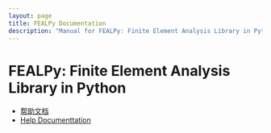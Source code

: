 ```yaml
---
layout: page
title: FEALPy Documentation
description: "Manual for FEALPy: Finite Element Analysis Library in Python"
---
```


# FEALPy: Finite Element Analysis Library in Python 


* [帮助文档](./ch/content.md)
* [Help Documenttation](./en/content.md)



